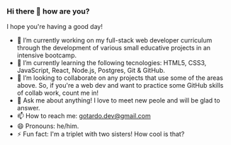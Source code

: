 ### Hi there 👋 how are you?

I hope you're having a good day!

- 🔭 I’m currently working on my full-stack web developer curriculum through the development of various small educative projects in an intensive bootcamp.
- 🌱 I’m currently learning the following tecnologies: HTML5, CSS3, JavaScript, React, Node.js, Postgres, Git & GitHub.
- 👯 I’m looking to collaborate on any projects that use some of the areas above. So, if you're a web dev and want to practice some GitHub skills of collab work, count me in!
- 💬 Ask me about anything! I love to meet new peole and will be glad to answer.
- 📫 How to reach me: gotardo.dev@gmail.com
- 😄 Pronouns: he/him.
- ⚡ Fun fact: I'm a triplet with two sisters! How cool is that?

<!--
**adrianogotardo/adrianogotardo** is a ✨ _special_ ✨ repository because its `README.md` (this file) appears on your GitHub profile.

Here are some ideas to get you started:

- 🔭 I’m currently working on ...
- 🌱 I’m currently learning ...
- 👯 I’m looking to collaborate on ...
- 🤔 I’m looking for help with ...
- 💬 Ask me about ...
- 📫 How to reach me: ...
- 😄 Pronouns: ...
- ⚡ Fun fact: ...
-->
